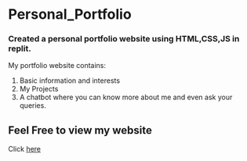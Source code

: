 # Personal_Portfolio

<h3>Created a personal portfolio website using HTML,CSS,JS in replit.</h3>
<p> My portfolio website contains:

  1) Basic information and interests 
  2) My Projects
  3) A chatbot where you can know more about me and even ask your queries.
</p>

<h2>Feel Free to view my website</h2>  

Click [here](https://personal-portfolio.archismwanchatt.repl.co/)
